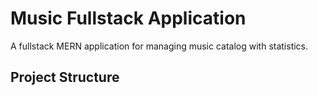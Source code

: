 # Music Fullstack Application

A fullstack MERN application for managing music catalog with statistics.

## Project Structure

